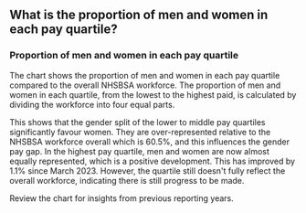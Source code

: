 ## What is the proportion of men and women in each pay quartile?

### Proportion of men and women in each pay quartile

The chart shows the proportion of men and women in each pay quartile compared to the overall NHSBSA workforce. The proportion of men and women in each quartile, from the lowest to the highest paid, is calculated by dividing the workforce into four equal parts. 

This shows that the gender split of the lower to middle pay quartiles significantly favour women. They are over-represented relative to the NHSBSA workforce overall which is 60.5%, and this influences the gender pay gap. In the highest pay quartile, men and women are now almost equally represented, which is a positive development. This has improved by 1.1% since March 2023. However, the quartile still doesn't fully reflect the overall workforce, indicating there is still progress to be made.

Review the chart for insights from previous reporting years.
